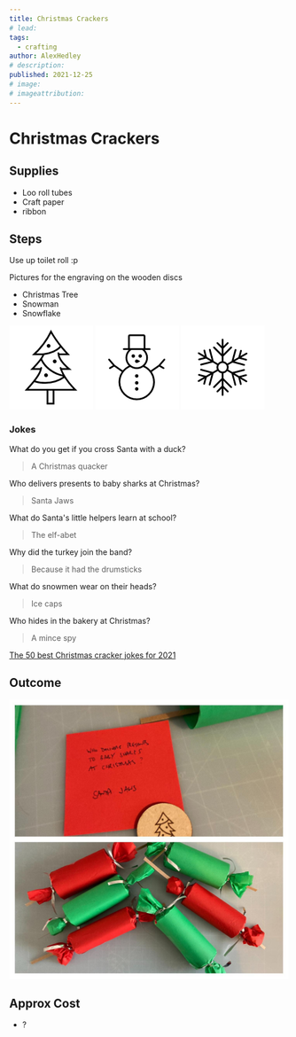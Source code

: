 ```yaml
---
title: Christmas Crackers
# lead:
tags:
  - crafting
author: AlexHedley
# description:
published: 2021-12-25
# image:
# imageattribution:
---
```


# Christmas Crackers

## Supplies

- Loo roll tubes
- Craft paper
- ribbon

## Steps

Use up toilet roll :p

Pictures for the engraving on the wooden discs

- Christmas Tree
- Snowman
- Snowflake

![Christmas Tree](images/crafting/christmascrackers/ChristmasTree.png "Christmas Tree")
![Snowman](images/crafting/christmascrackers/Snowman.png "Snowman")
![Snowflake](images/crafting/christmascrackers/Snowflake.png "Snowflake")

### Jokes

What do you get if you cross Santa with a duck?
> A Christmas quacker

Who delivers presents to baby sharks at Christmas?
> Santa Jaws

What do Santa's little helpers learn at school?
> The elf-abet

Why did the turkey join the band?
> Because it had the drumsticks

What do snowmen wear on their heads?
> Ice caps

Who hides in the bakery at Christmas?
> A mince spy

[The 50 best Christmas cracker jokes for 2021](https://www.telegraph.co.uk/christmas/0/50-best-christmas-cracker-jokes-2021/)

## Outcome

![Christmas Crackers](images/crafting/christmascrackers/christmascrackers.jpg "Christmas Crackers")

<!-- ### Stages -->

<!-- ![Stage 1](images/Stage1.jpeg "Stage 1") -->

## Approx Cost

- ?

<!-- ## Inspired
-  -->
